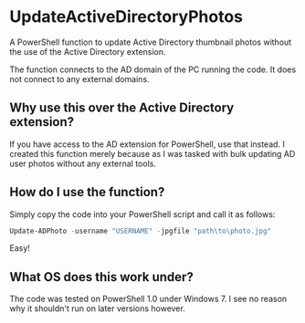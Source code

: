 # UpdateActiveDirectoryPhotos
A PowerShell function to update Active Directory thumbnail photos without the use of the Active Directory extension. 

The function connects to the AD domain of the PC running the code. It does not connect to any external domains. 

## Why use this over the Active Directory extension?
If you have access to the AD extension for PowerShell, use that instead. 
I created this function merely because as I was tasked with bulk updating AD user photos without any external tools. 

## How do I use the function?
Simply copy the code into your PowerShell script and call it as follows:
```powershell
Update-ADPhoto -username "USERNAME" -jpgfile "path\to\photo.jpg"
```
Easy!

## What OS does this work under?
The code was tested on PowerShell 1.0 under Windows 7.
I see no reason why it shouldn't run on later versions however.
